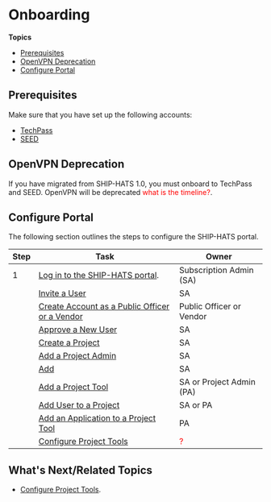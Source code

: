 # Onboarding 

**Topics**
- [Prerequisites](#prerequisites)
- [OpenVPN Deprecation](#openvpn-deprecation)
- [Configure Portal](#configure-portal)


## Prerequisites

Make sure that you have set up the following accounts:

- [TechPass]()
- [SEED]()

## OpenVPN Deprecation

If you have migrated from SHIP-HATS 1.0, you must onboard to TechPass and SEED. OpenVPN will be deprecated <span style="color:red">what is the timeline?</span>.


## Configure Portal
The following section outlines the steps to configure the SHIP-HATS portal.

|Step|Task|Owner|
|---|---|---|
|1|[Log in to the SHIP-HATS portal](access-ship-hats-portal).|Subscription Admin (SA)|
||[Invite a User](onboarding-users)|SA|
||[Create Account as a Public Officer or a Vendor](onboarding-users)|Public Officer or Vendor|
||[Approve a New User](onboarding-users)|SA|
||[Create a Project](manage-projects)|SA|
||[Add a Project Admin](manage-admins/#add-project-admins)|SA|  
||[Add](manage-admins)|SA|  
||[Add a Project Tool](manage-tools)|SA or Project Admin (PA)|
||[Add User to a Project]()|SA or PA|
||[Add an Application to a Project Tool](manage-applications)|PA|
||[Configure Project Tools](https://docs.developer.tech.gov.sg/docs/ship-hats-tools-guide/#/tools-overview)|<span style="color:red">?</span>|

## What's Next/Related Topics
- [Configure Project Tools](https://docs.developer.tech.gov.sg/docs/ship-hats-tools-guide/#/tools-overview).

<!--

![Flowchart]()

![User Journey Image]()

https://jira.ship.gov.sg/browse/CODEX-179569
-->